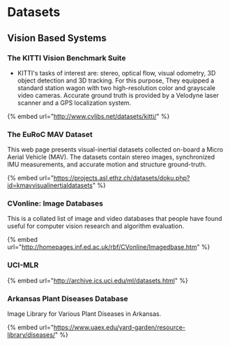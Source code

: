 # Datasets

## Vision Based Systems

### The KITTI Vision Benchmark Suite

* KITTI's tasks of interest are: stereo, optical flow, visual odometry, 3D object detection and 3D tracking. For this purpose, They equipped a standard station wagon with two high-resolution color and grayscale video cameras. Accurate ground truth is provided by a Velodyne laser scanner and a GPS localization system.

{% embed url="http://www.cvlibs.net/datasets/kitti/" %}

### The EuRoC MAV Dataset <a id="the_euroc_mav_dataset"></a>

This web page presents visual-inertial datasets collected on-board a Micro Aerial Vehicle \(MAV\). The datasets contain stereo images, synchronized IMU measurements, and accurate motion and structure ground-truth.

{% embed url="https://projects.asl.ethz.ch/datasets/doku.php?id=kmavvisualinertialdatasets" %}

### CVonline: Image Databases

This is a collated list of image and video databases that people have found useful for computer vision research and algorithm evaluation.

{% embed url="http://homepages.inf.ed.ac.uk/rbf/CVonline/Imagedbase.htm" %}

### UCI-MLR

{% embed url="http://archive.ics.uci.edu/ml/datasets.html" %}

### Arkansas Plant Diseases Database

Image Library for Various Plant Diseases in Arkansas.

{% embed url="https://www.uaex.edu/yard-garden/resource-library/diseases/" %}



### 

